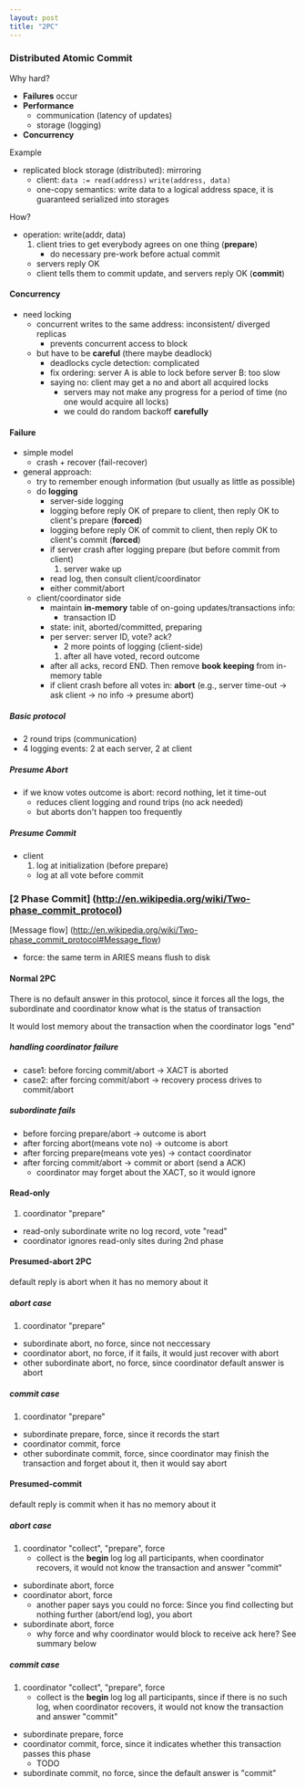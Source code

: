 ```yaml
---
layout: post
title: "2PC"
---
```


### Distributed Atomic Commit
Why hard?

* **Failures** occur
* **Performance**
    * communication (latency of updates)
    * storage (logging)
* **Concurrency**

Example

* replicated block storage (distributed): mirroring
    * client: `data := read(address)` `write(address, data)`
    * one-copy semantics: write data to a logical address space, it is guaranteed serialized into storages

How?

* operation: write(addr, data)
    1. client tries to get everybody agrees on one thing (**prepare**)
        * do necessary pre-work before actual commit
    - servers reply OK
    - client tells them to commit update, and servers reply OK (**commit**)

#### Concurrency
* need locking
    * concurrent writes to the same address: inconsistent/ diverged replicas
        * prevents concurrent access to block
	* but have to be **careful** (there maybe deadlock)
	    * deadlocks cycle detection: complicated
	    * fix ordering: server A is able to lock before server B: too slow
	    * saying no: client may get a no and abort all acquired locks
	        * servers may not make any progress for a period of time (no one would acquire all locks)
		    * we could do random backoff **carefully**

#### Failure
* simple model
    * crash + recover (fail-recover)
* general approach:
    * try to remember enough information (but usually as little as possible)
    * do **logging**
        * server-side logging
	    * logging before reply OK of prepare to client, then reply OK to client's prepare (**forced**)
	    * logging before reply OK of commit to client, then reply OK to client's commit (**forced**)
	    * if server crash after logging prepare (but before commit from client)
	        1. server wake up
		- read log, then consult client/coordinator
		- either commit/abort
	* client/coordinator side
	    * maintain **in-memory** table of on-going updates/transactions info:
	        * transaction ID
		* state: init, aborted/committed, preparing
		* per server: server ID, vote? ack?
    	    * 2 more points of logging (client-side)
	        1. after all have voted, record outcome
		- after all acks, record END. Then remove **book keeping** from in-memory table
	    * if client crash before all votes in: **abort** (e.g., server time-out -> ask client -> no info -> presume abort)

##### Basic protocol
* 2 round trips (communication)
* 4 logging events: 2 at each server, 2 at client

##### Presume Abort
* if we know votes outcome is abort: record nothing, let it time-out
    * reduces client logging and round trips (no ack needed)
    * but aborts don't happen too frequently

##### Presume Commit
* client
    1. log at initialization (before prepare)
    - log at all vote before commit


### [2 Phase Commit] (http://en.wikipedia.org/wiki/Two-phase_commit_protocol)
[Message flow] (http://en.wikipedia.org/wiki/Two-phase_commit_protocol#Message_flow)

* force: the same term in ARIES means flush to disk

#### Normal 2PC
There is no default answer in this protocol, since it forces all the logs, the subordinate and coordinator know what is the status of transaction

It would lost memory about the transaction when the coordinator logs "end"
##### handling coordinator failure
* case1: before forcing commit/abort -> XACT is aborted
* case2: after forcing commit/abort -> recovery process drives to commit/abort

##### subordinate fails
* before forcing prepare/abort -> outcome is abort
* after forcing abort(means vote no) -> outcome is abort
* after forcing prepare(means vote yes) -> contact coordinator
* after forcing commit/abort -> commit or abort (send a ACK)
    * coordinator may forget about the XACT, so it would ignore

#### Read-only
1. coordinator "prepare"
- read-only subordinate write no log record, vote "read"
- coordinator ignores read-only sites during 2nd phase

#### Presumed-abort 2PC
default reply is abort when it has no memory about it
##### abort case
1. coordinator "prepare"
- subordinate abort, no force, since not neccessary
- coordinator abort, no force, if it fails, it would just recover with abort
- other subordinate abort, no force, since coordinator default answer is abort

##### commit case
1. coordinator "prepare"
- subordinate prepare, force, since it records the start
- coordinator commit, force
- other subordinate commit, force, since coordinator may finish the transaction and forget about it, then it would say abort

#### Presumed-commit
default reply is commit when it has no memory about it
##### abort case
1. coordinator "collect", "prepare", force
    * collect is the **begin** log log all participants, when coordinator recovers, it would not know the transaction and answer "commit"
- subordinate abort, force
- coordinator abort, force
    * another paper says you could no force: Since you find collecting but nothing further (abort/end log), you abort
- subordinate abort, force
    * why force and why coordinator would block to receive ack here? See summary below

##### commit case
1. coordinator "collect", "prepare", force
    * collect is the **begin** log log all participants, since if there is no such log, when coordinator recovers, it would not know the transaction and answer "commit"
- subordinate prepare, force
- coordinator commit, force, since it indicates whether this transaction passes this phase
    * TODO
- subordinate commit, no force, since the default answer is "commit"